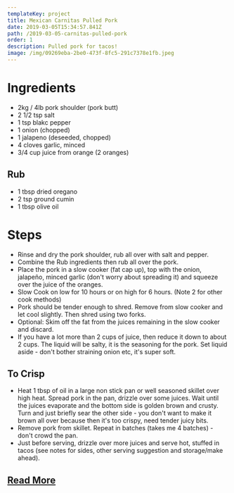 ```yaml
---
templateKey: project
title: Mexican Carnitas Pulled Pork
date: 2019-03-05T15:34:57.841Z
path: /2019-03-05-carnitas-pulled-pork
order: 1
description: Pulled pork for tacos!
image: /img/09269eba-2be0-473f-8fc5-291c7378e1fb.jpeg
---
```

# Ingredients
- 2kg / 4lb pork shoulder (pork butt)
- 2 1/2 tsp salt
- 1 tsp blakc pepper
- 1 onion (chopped)
- 1 jalapeno (deseeded, chopped)
- 4 cloves garlic, minced
- 3/4 cup juice from orange (2 oranges)

## Rub
- 1 tbsp dried oregano
- 2 tsp ground cumin
- 1 tbsp olive oil

# Steps
- Rinse and dry the pork shoulder, rub all over with salt and pepper.
- Combine the Rub ingredients then rub all over the pork.
- Place the pork in a slow cooker (fat cap up), top with the onion, jalapeño, minced garlic (don't worry about spreading it) and squeeze over the juice of the oranges.
- Slow Cook on low for 10 hours or on high for 6 hours. (Note 2 for other cook methods)
- Pork should be tender enough to shred. Remove from slow cooker and let cool slightly. Then shred using two forks.
- Optional: Skim off the fat from the juices remaining in the slow cooker and discard. 
- If you have a lot more than 2 cups of juice, then reduce it down to about 2 cups. The liquid will be salty, it is the seasoning for the pork. Set liquid aside - don't bother straining onion etc, it's super soft.

## To Crisp 
- Heat 1 tbsp of oil in a large non stick pan or well seasoned skillet over high heat. Spread pork in the pan, drizzle over some juices. Wait until the juices evaporate and the bottom side is golden brown and crusty. Turn and just briefly sear the other side - you don't want to make it brown all over because then it's too crispy, need tender juicy bits.
- Remove pork from skillet. Repeat in batches (takes me 4 batches) - don't crowd the pan.
- Just before serving, drizzle over more juices and serve hot, stuffed in tacos (see notes for sides, other serving suggestion and storage/make ahead).


## [Read More](https://www.recipetineats.com/pork-carnitas-mexican-slow-cooker-pulled-pork/)
